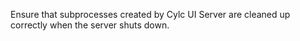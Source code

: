 Ensure that subprocesses created by Cylc UI Server are cleaned up correctly when the server shuts down.
